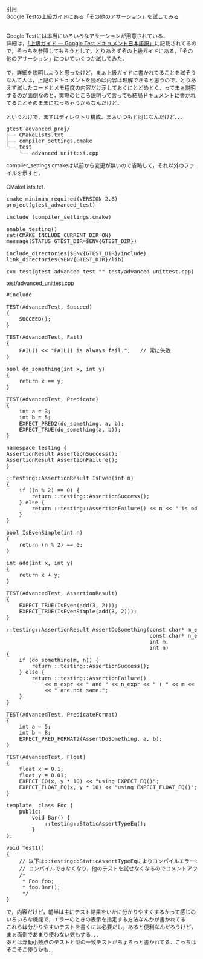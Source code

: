 引用<br/>
[Google Testの上級ガイドにある「その他のアサーション」を試してみる](https://s15silvia.blog.so-net.ne.jp/2013-04-14)<br/>
<br/>

Google Testには本当にいろいろなアサーションが用意されている．<br/>
詳細は，[「上級ガイド — Google Test ドキュメント日本語訳」](http://opencv.jp/googletestdocs/advancedguide.html#adv-etaaching-gtest-how-to-print-your-values)に記載されてるので，そっちを参照してもらうとして，とりあえずその上級ガイドにある，「その他のアサーション」についていくつか試してみた．<br/>
<br/>
で，詳細を説明しようと思ったけど，まぁ上級ガイドに書かれてることを試そうなんて人は，上記のドキュメントを読めば内容は理解できると思うので，とりあえず試したコードとメモ程度の内容だけ示しておくにとどめとく．ってまぁ説明するのが面倒なのと，実際のところ説明って言っても結局ドキュメントに書かれてることそのままになっちゃうからなんだけど．<br/>
<br/>
というわけで，まずはディレクトリ構成．まぁいつもと同じなんだけど．．．<br/>

<pre>
gtest_advanced_proj/
├── CMakeLists.txt
├── compiler_settings.cmake
└── test
    └── advanced_unittest.cpp
</pre>

compiler_settings.cmakeは以前から変更が無いので省略して，それ以外のファイルを示すと，<br/>
<br/>
CMakeLists.txt．<br/>

<pre>
cmake_minimum_required(VERSION 2.6)
project(gtest_advanced_test)

include (compiler_settings.cmake)

enable_testing()
set(CMAKE_INCLUDE_CURRENT_DIR ON)
message(STATUS GTEST_DIR=$ENV{GTEST_DIR})

include_directories($ENV{GTEST_DIR}/include)
link_directories($ENV{GTEST_DIR}/lib)

cxx_test(gtest_advanced_test "" test/advanced_unittest.cpp)
</pre>

test/advanced_unittest.cpp<br/>

<pre>
#include <gtest/gtest.h>

TEST(AdvancedTest, Succeed)
{
    SUCCEED();
}

TEST(AdvancedTest, Fail)
{
    FAIL() << "FAIL() is always fail.";   // 常に失敗
}

bool do_something(int x, int y)
{
    return x == y;
}

TEST(AdvancedTest, Predicate)
{
    int a = 3;
    int b = 5;
    EXPECT_PRED2(do_something, a, b);
    EXPECT_TRUE(do_something(a, b));
}

namespace testing {
AssertionResult AssertionSuccess();
AssertionResult AssertionFailure();
}

::testing::AssertionResult IsEven(int n)
{
    if ((n % 2) == 0) {
        return ::testing::AssertionSuccess();
    } else {
        return ::testing::AssertionFailure() << n << " is odd";
    }
}

bool IsEvenSimple(int n)
{
    return (n % 2) == 0;
}

int add(int x, int y)
{
    return x + y;
}

TEST(AdvancedTest, AssertionResult)
{
    EXPECT_TRUE(IsEven(add(3, 2)));
    EXPECT_TRUE(IsEvenSimple(add(3, 2)));
}

::testing::AssertionResult AssertDoSomething(const char* m_expr,
                                             const char* n_expr,
                                             int m,
                                             int n)
{
    if (do_something(m, n)) {
        return ::testing::AssertionSuccess();
    } else {
        return ::testing::AssertionFailure()
            << m_expr << " and " << n_expr << " ( " << m << " and " << n << ")"
            << " are not same.";
    }
}

TEST(AdvancedTest, PredicateFormat)
{
    int a = 5;
    int b = 8;
    EXPECT_PRED_FORMAT2(AssertDoSomething, a, b);
}

TEST(AdvancedTest, Float)
{
    float x = 0.1;
    float y = 0.01;
    EXPECT_EQ(x, y * 10) << "using EXPECT_EQ()";
    EXPECT_FLOAT_EQ(x, y * 10) << "using EXPECT_FLOAT_EQ()";
}

template <typename T> class Foo {
    public:
        void Bar() {
            ::testing::StaticAssertTypeEq<int, T>();
        }
};

void Test1()
{
    // 以下は::testing::StaticAssertTypeEqによりコンパイルエラーを発生させてくれる
    // コンパイルできなくなり，他のテストを試せなくなるのでコメントアウト
    /*
     * Foo<bool> foo;
     * foo.Bar();
     */
}
</pre>

で，内容だけど，前半は主にテスト結果をいかに分かりやすくするかって感じのいろいろな機能で，エラーのときの表示を指定する方法なんかが書かれてる．<br/>
これらは分かりやすいテストを書くには必要だし，あると便利なんだろうけど，まぁ面倒であまり使わない気もする．．．<br/>
あとは浮動小数点のテストと型の一致テストがちょろっと書かれてる．こっちはそこそこ使うかも．<br/>

